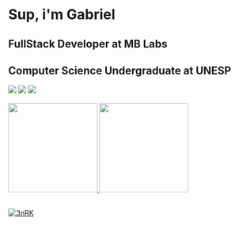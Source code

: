 # Sup, i'm Gabriel 
## FullStack Developer at MB Labs
## Computer Science Undergraduate at UNESP


 <div>
  <a href = "mailto:ceconcarlsen@gmail.com"><img src="https://img.shields.io/badge/-Gmail-%23333?style=for-the-badge&logo=gmail&logoColor=white" target="_blank"></a>
  <a href="https://www.linkedin.com/in/gabriel-cecon-carlsen" target="_blank"><img src="https://img.shields.io/badge/-LinkedIn-%230077B5?style=for-the-badge&logo=linkedin&logoColor=white" target="_blank"></a> 
  <a href="https://stackoverflow.com/users/16525322/gabriel-cecon-carlsen" target="_blank"><img src="https://img.shields.io/badge/stack%20overflow-FE7A16?logo=stack-overflow&logoColor=white&style=for-the-badge" target="_blank"></a> 
 </div>
 <br>

<div>
  <a href="https://github.com/ceconcarlsen">
  <img height="180em" src="https://github-readme-stats.vercel.app/api/top-langs/?username=ceconcarlsen&layout=compact&langs_count=7&theme=react"/>
  <img height="180em" src="https://github-readme-stats.vercel.app/api?username=ceconcarlsen&show_icons=true&theme=react&include_all_commits=true&count_private=true"/>
</div>

 ##

![3nRK](https://user-images.githubusercontent.com/38158538/127408394-ba373f62-117f-4cb0-96df-a5ebb7eb7891.gif)

 
 
